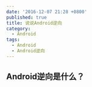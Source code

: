 ```yaml
---
date: '2016-12-07 21:28 +0800'
published: true
title: 说说Android逆向
category:
  - Android
tags:
  - Android
  - Android逆向
---
```

## Android逆向是什么？

